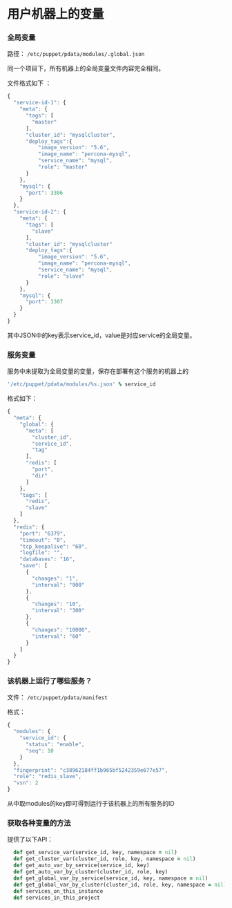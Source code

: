 # 用户机器上的变量

### 全局变量
路径： ```/etc/puppet/pdata/modules/.global.json```

同一个项目下，所有机器上的全局变量文件内容完全相同。

文件格式如下 ：

```javascript
{
  "service-id-1": {
    "meta": {
      "tags": [
        "master"
      ],
      "cluster_id": "mysqlcluster",
      "deploy_tags":{
          "image_version": "5.6",
          "image_name": "percona-mysql",
          "service_name": "mysql",
          "role": "master"
      }
    },
    "mysql": {
      "port": 3306
    }
  },
  "service-id-2": {
    "meta": {
      "tags": [
        "slave"
      ],
      "cluster_id": "mysqlcluster"
      "deploy_tags":{
          "image_version": "5.6",
          "image_name": "percona-mysql",
          "service_name": "mysql",
          "role": "slave"
      }
    },
    "mysql": {
      "port": 3307
    }
  }
}
```

其中JSON中的key表示service_id，value是对应service的全局变量。

### 服务变量
服务中未提取为全局变量的变量，保存在部署有这个服务的机器上的
```ruby
'/etc/puppet/pdata/modules/%s.json' % service_id
```

格式如下：

```javascript
{
  "meta": {
    "global": {
      "meta": [
        "cluster_id",
        "service_id",
        "tag"
      ],
      "redis": [
        "port",
        "dir"
      ]
    },
    "tags": [
      "redis",
      "slave"
    ]
  },
  "redis": {
    "port": "6379",
    "timeout": "0",
    "tcp_keepalive": "60",
    "logfile": "",
    "databases": "16",
    "save": [
      {
        "changes": "1",
        "interval": "900"
      },
      {
        "changes": "10",
        "interval": "300"
      },
      {
        "changes": "10000",
        "interval": "60"
      }
    ]
  }
}
```

### 该机器上运行了哪些服务？
文件： ```/etc/puppet/pdata/manifest```

格式：

```javascript
{
  "modules": {
    "service_id": {
      "status": "enable",
      "seq": 10
    }
  },
  "fingerprint": "c38962184ff1b965bf5242359e677e57",
  "role": "redis_slave",
  "vsn": 2
}
```

从中取modules的key即可得到运行于该机器上的所有服务的ID


### 获取各种变量的方法
提供了以下API：

```ruby
  def get_service_var(service_id, key, namespace = nil)
  def get_cluster_var(cluster_id, role, key, namespace = nil)
  def get_auto_var_by_service(service_id, key)
  def get_auto_var_by_cluster(cluster_id, role, key)
  def get_global_var_by_service(service_id, key, namespace = nil)
  def get_global_var_by_cluster(cluster_id, role, key, namespace = nil)
  def services_on_this_instance
  def services_in_this_project
```
